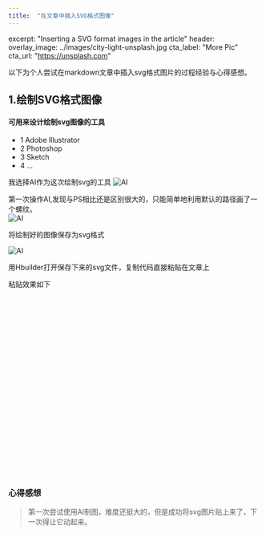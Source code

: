 ```yaml
---
title:  "在文章中插入SVG格式图像"
---
```


 excerpt: "Inserting a SVG format images in the article"
header:
  overlay_image: ../images/city-light-unsplash.jpg
  cta_label: "More Pic"
  cta_url: "https://unsplash.com"
  
  
以下为个人尝试在markdown文章中插入svg格式图片的过程经验与心得感想。  

## 1.绘制SVG格式图像
#### 可用来设计绘制svg图像的工具
- 1 Adobe Illustrator
- 2 Photoshop
- 3 Sketch
- 4 ...

我选择AI作为这次绘制svg的工具
 ![AI](https://upload-images.jianshu.io/upload_images/11043489-0042430aaaa9cfc5.jpg?imageMogr2/auto-orient/)
   
 第一次操作AI,发现与PS相比还是区别很大的，只能简单地利用默认的路径画了一个螺纹。   
 ![AI](https://upload-images.jianshu.io/upload_images/11043489-c187773d6436a953.jpg?imageMogr2/auto-orient/)
 
 将绘制好的图像保存为svg格式 
 
 ![AI](https://upload-images.jianshu.io/upload_images/11043489-5cfeb4d08db29f5c.png?imageMogr2/auto-orient/)
 
用Hbuilder打开保存下来的svg文件，复制代码直接粘贴在文章上
 
粘贴效果如下
 
<?xml version="1.0" encoding="utf-8"?>
<!-- Generator: Adobe Illustrator 22.1.0, SVG Export Plug-In . SVG Version: 6.00 Build 0)  -->
<svg version="1.1" id="图层_1" xmlns="http://www.w3.org/2000/svg" xmlns:xlink="http://www.w3.org/1999/xlink" x="0px" y="0px"
	 viewBox="0 0 841.9 595.3" style="enable-background:new 0 0 841.9 595.3;" xml:space="preserve">
<style type="text/css">
	.st0{fill:#FFFFFF;stroke:#A20004;stroke-miterlimit:10;}
</style>
<path class="st0" d="M317.3,286.3C315.9,223,366,170.5,429.3,169c50.7-1.2,92.7,38.9,93.9,89.6c0.9,40.5-31.1,74.2-71.7,75.1
	c-32.4,0.8-59.3-24.9-60.1-57.3c-0.6-25.9,19.9-47.5,45.9-48.1c20.8-0.5,38,15.9,38.4,36.7c0.4,16.6-12.8,30.4-29.4,30.8
	c-13.3,0.3-24.3-10.2-24.6-23.5c-0.2-10.6,8.2-19.4,18.8-19.7c8.5-0.2,15.6,6.5,15.7,15"/>
</svg>

### 心得感想
> 第一次尝试使用AI制图，难度还挺大的，但是成功将svg图片贴上来了，下一次得让它动起来。